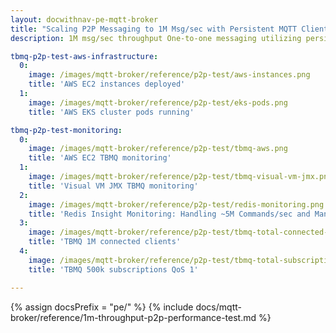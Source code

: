 ```yaml
---
layout: docwithnav-pe-mqtt-broker
title: "Scaling P2P Messaging to 1M Msg/sec with Persistent MQTT Clients"
description: 1M msg/sec throughput One-to-one messaging utilizing persistent DEVICE clients as subscribers

tbmq-p2p-test-aws-infrastructure:
  0:
    image: /images/mqtt-broker/reference/p2p-test/aws-instances.png
    title: 'AWS EC2 instances deployed'
  1:
    image: /images/mqtt-broker/reference/p2p-test/eks-pods.png
    title: 'AWS EKS cluster pods running'  

tbmq-p2p-test-monitoring:
  0:
    image: /images/mqtt-broker/reference/p2p-test/tbmq-aws.png
    title: 'AWS EC2 TBMQ monitoring'
  1:
    image: /images/mqtt-broker/reference/p2p-test/tbmq-visual-vm-jmx.png
    title: 'Visual VM JMX TBMQ monitoring'
  2:
    image: /images/mqtt-broker/reference/p2p-test/redis-monitoring.png
    title: 'Redis Insight Monitoring: Handling ~5M Commands/sec and Managing ~2.5M Keys'
  3:
    image: /images/mqtt-broker/reference/p2p-test/tbmq-total-connected-clients.png
    title: 'TBMQ 1M connected clients'
  4:
    image: /images/mqtt-broker/reference/p2p-test/tbmq-total-subscriptions.png
    title: 'TBMQ 500k subscriptions QoS 1'  

---
```


{% assign docsPrefix = "pe/" %}
{% include docs/mqtt-broker/reference/1m-throughput-p2p-performance-test.md %}